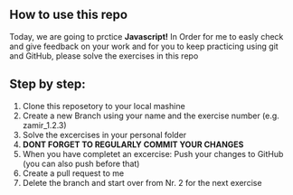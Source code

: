 ## How to use this repo
Today, we are going to prctice **Javascript!**
In Order for me to easly check and give feedback on your work and for you to keep practicing using git and GitHub, please solve the exercises in this repo

## Step by step:
1. Clone this reposetory to your local mashine
2. Create a new Branch using your name and the exercise number (e.g. zamir_1.2.3)
3. Solve the excercises in your personal folder
4. **DONT FORGET TO REGULARLY COMMIT YOUR CHANGES**
5. When you have completet an excercise: Push your changes to GitHub (you can also push before that)
6. Create a pull request to me
7. Delete the branch and start over from Nr. 2 for the next exercise
